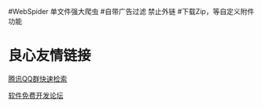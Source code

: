 #WebSpider
单文件强大爬虫
#自带广告过滤
禁止外链
#下载Zip，等自定义附件功能

 # 良心友情链接

[腾讯QQ群快速检索](http://u.720life.cn/s/8cf73f7c)

[软件免费开发论坛](http://u.720life.cn/s/bbb01dc0)